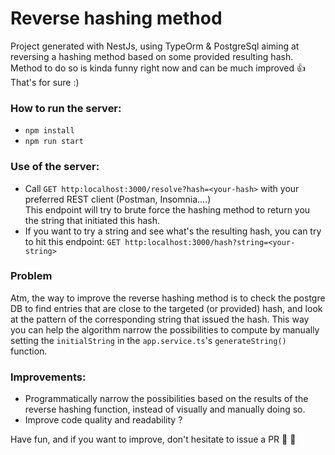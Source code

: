 Reverse hashing method
======================
Project generated with NestJs, using TypeOrm & PostgreSql aiming at reversing a hashing method based on some provided resulting hash.
Method to do so is kinda funny right now and can be much improved :+1: That's for sure :)


### How to run the server:

- ```npm install```
- ```npm run start```

### Use of the server:
- Call ```GET http:localhost:3000/resolve?hash=<your-hash>``` with your preferred REST client (Postman, Insomnia....)<br>
This endpoint will try to brute force the hashing method to return you the string that initiated this hash.
- If you want to try a string and see what's the resulting hash, you can try to hit this endpoint:
```GET http:localhost:3000/hash?string=<your-string>```

### Problem
Atm, the way to improve the reverse hashing method is to check the postgre DB to find entries that
are close to the targeted (or provided) hash, and look at the pattern of the corresponding string that issued the hash.
This way you can help the algorithm narrow the possibilities to compute by manually setting the `initialString` in the `app.service.ts`'s `generateString()` function.

### Improvements:
- Programmatically narrow the possibilities based on the results of the reverse hashing function, instead of visually and manually doing so.
- Improve code quality and readability ?


Have fun, and if you want to improve, don't hesitate to issue a PR :taco: :tada:
